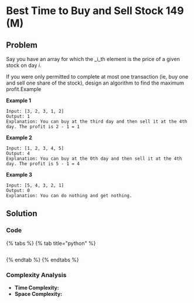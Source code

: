 # Best Time to Buy and Sell Stock 149 \(M\)

## Problem

Say you have an array for which the _i_th element is the price of a given stock on day _i_.

If you were only permitted to complete at most one transaction \(ie, buy one and sell one share of the stock\), design an algorithm to find the maximum profit.Example

**Example 1**

```text
Input: [3, 2, 3, 1, 2]
Output: 1
Explanation: You can buy at the third day and then sell it at the 4th day. The profit is 2 - 1 = 1
```

**Example 2**

```text
Input: [1, 2, 3, 4, 5]
Output: 4
Explanation: You can buy at the 0th day and then sell it at the 4th day. The profit is 5 - 1 = 4
```

**Example 3**

```text
Input: [5, 4, 3, 2, 1]
Output: 0
Explanation: You can do nothing and get nothing.
```

## Solution 

### Code

{% tabs %}
{% tab title="python" %}
```python

```
{% endtab %}
{% endtabs %}

### Complexity Analysis

* **Time Complexity:**
* **Space Complexity:**

